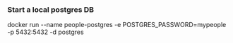 
### Start a local postgres DB
docker run --name people-postgres -e POSTGRES_PASSWORD=mypeople -p 5432:5432 -d postgres



